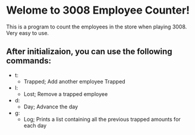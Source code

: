 # Welome to 3008 Employee Counter!
This is a program to count the employees in the store when playing 3008.  
Very easy to use.

## After initializaion, you can use the following commands:
- t:
  - Trapped; Add another employee Trapped
- l:
  - Lost; Remove a trapped employee
- d:
  - Day; Advance the day
- g:
  - Log; Prints a list containing all the previous trapped amounts for each day